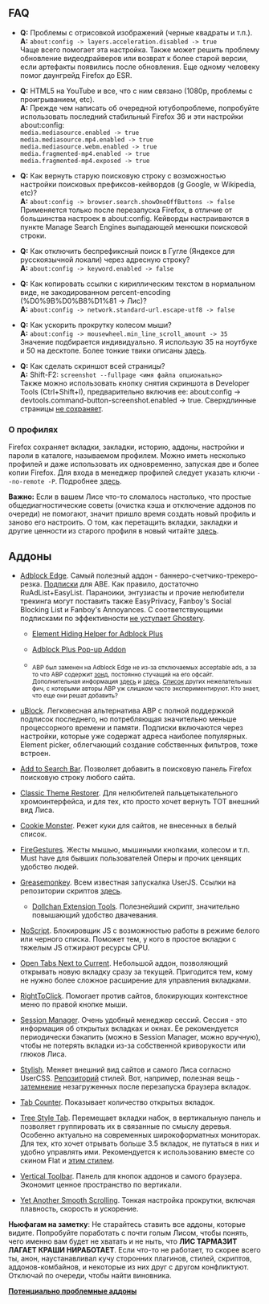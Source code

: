 ## FAQ
* **Q:** Проблемы с отрисовкой изображений (черные квадраты и т.п.). <br>
**A:** `about:config -> layers.acceleration.disabled -> true` <br>
Чаще всего помогает эта настройка. Также может решить проблему обновление видеодрайверов или возврат к более старой версии, если артефакты появились после обновления. Еще одному человеку помог даунгрейд Firefox до ESR.

* **Q:** HTML5 на YouTube и все, что с ним связано (1080p, проблемы с проигрыванием, etc). <br>
**A:** Прежде чем написать об очередной ютубопроблеме, попробуйте использовать последний стабильный Firefox 36 и эти настройки about:config: <br>
`media.mediasource.enabled -> true` <br>
`media.mediasource.mp4.enabled -> true` <br>
`media.mediasource.webm.enabled -> true` <br>
`media.fragmented-mp4.enabled -> true`  <br>
`media.fragmented-mp4.exposed -> true`

* **Q:** Как вернуть старую поисковую строку с возможностью настройки поисковых префиксов-кейвордов (g Google, w Wikipedia, etc)? <br>
**A:** `about:config -> browser.search.showOneOffButtons -> false` <br>
Применяется только после перезапуска Firefox, в отличие от большинства настроек в about:config. Кейворды настраиваются в пункте Manage Search Engines выпадающей менюшки поисковой строки.

* **Q:** Как отключить беспрефиксный поиск в Гугле (Яндексе для русскоязычной локали)  через адресную строку? <br>
**A:** `about:config -> keyword.enabled -> false`

* **Q:** Как копировать ссылки c кириллическим текстом в нормальном виде, не закодированном percent-encoding (%D0%9B%D0%B8%D1%81 -> Лис)? <br>
**A:** `about:config -> network.standard-url.escape-utf8 -> false`

* **Q:** Как ускорить прокрутку колесом мыши? <br>
**A:** `about:config -> mousewheel.min_line_scroll_amount -> 35` <br>
Значение подбирается индивидуально. Я использую 35 на ноутбуке и 50 на десктопе. Более тонкие твики описаны [здесь](http://12bytes.org/articles/tech/firefox-scroll-tweak).

* **Q:** Как сделать скриншот всей страницы? <br>
**A:** Shift-F2: `screenshot --fullpage <имя файла опционально>` <br>
Также можно использовать  кнопку снятия скриншота в Developer Tools (Ctrl+Shift+I), предварительно включив ее: about:config -> devtools.command-button-screenshot.enabled -> true. Сверхдлинные страницы [не сохраняет](https://bugzilla.mozilla.org/show_bug.cgi?id=766661).

### О профилях
Firefox сохраняет вкладки, закладки, историю, аддоны, настройки и пароли в каталоге, называемом профилем. Можно иметь несколько профилей и даже использовать их одновременно, запуская две и более копии Firefox. Для входа в менеджер профилей следует указать ключи `--no-remote -P`. Подробнее [здесь](https://support.mozilla.org/ru/kb/upravlenie-profilyami).

**Важно:** Если в вашем Лисе что-то сломалось настолько, что простые общедиагностические советы (очистка кэша и отключение аддонов по очереди) не помогают, значит пришло время создать новый профиль и заново его настроить. О том, как перетащить вкладки, закладки и другие ценности из старого профиля в новый читайте [здесь](https://support.mozilla.org/ru/kb/vosstanovlenie-vazhnyh-dannyh-iz-starogo-profilya).

## Аддоны
* [Adblock Edge](https://addons.mozilla.org/ru/firefox/addon/adblock-edge/). Самый полезный аддон - баннеро-счетчико-трекеро-резка. [Подписки](http://adstomper.bitbucket.org/Known_subs.html) для ABE. Как правило, достаточно RuAdList+EasyList. Параноики, энтузиасты и прочие нелюбители трекинга могут поставить также EasyPrivacy, Fanboy's Social Blocking List и Fanboy's Annoyances. С соответствующими подписками по эффективности [не уступает Ghostery]( http://cyberlaw.stanford.edu/node/6730).

	* [Element Hiding Helper for Adblock Plus](https://addons.mozilla.org/ru/firefox/addon/elemhidehelper/)
	
	* [Adblock Plus Pop-up Addon](https://addons.mozilla.org/ru/firefox/addon/adblock-plus-pop-up-addon/)

	* <sub>ABP был заменен на Adblock Edge не из-за отключаемых acceptable ads, а за то что ABP содержит [зонд](abp_notificaion.png), постоянно стучащий на его офсайт. Дополнительная информация [здесь](https://adblockplus.org/development-builds/notifications-in-adblock-plus) и [здесь](https://adblockplus.org/en/privacy). [Cписок](abe_diffs.png) других нежелательных фич, с которыми авторы ABP уж слишком часто экспериментируют. Кто знает, что еще они решат добавить?</sub>

* [uBlock](https://addons.mozilla.org/ru/firefox/addon/ublock/). Легковесная альтернатива ABP с полной поддержкой подписок последнего, но потребляющая значительно меньше процессорного времени и памяти. Подписки включаются через настройки, которые уже содержат адреса наиболее популярных. Element picker, облегчающий создание собственных фильтров, тоже встроен.

* [Add to Search Bar](https://addons.mozilla.org/ru/firefox/addon/add-to-search-bar/). Позволяет добавить в поисковую панель Firefox поисковую строку любого сайта.

* [Classic Theme Restorer](https://addons.mozilla.org/ru/firefox/addon/classicthemerestorer/). Для нелюбителей пальцетыкательного хромоинтерфейса, и для тех, кто просто хочет вернуть ТОТ внешний вид Лиса.

* [Cookie Monster](https://addons.mozilla.org/ru/firefox/addon/cookie-monster/). Режет куки для сайтов, не внесенных в белый список.

* [FireGestures](https://addons.mozilla.org/ru/firefox/addon/firegestures/). Жесты мышью, мышиными кнопками, колесом и т.п. Must have для бывших пользователей Оперы и прочих ценящих удобство людей.

* [Greasemonkey](https://addons.mozilla.org/ru/firefox/addon/greasemonkey/). Всем известная запускалка UserJS. Ссылки на репозитории скриптов [здесь](http://wiki.greasespot.net/User_Script_Hosting).

	* [Dollchan Extension Tools](https://github.com/SthephanShinkufag/Dollchan-Extension-Tools/). Полезнейший скрипт, значительно повышающий удобство двачевания.

* [NoScript](https://addons.mozilla.org/ru/firefox/addon/noscript/). Блокировщик JS с возможностью работы в режиме белого или черного списка. Поможет тем, у кого в простое вкладки с тяжелым JS отжирают ресурсы CPU.

* [Open Tabs Next to Current](https://addons.mozilla.org/ru/firefox/addon/open-tabs-next-to-current/). Небольшой аддон, позволяющий открывать новую вкладку сразу за текущей. Пригодится тем, кому не нужно более сложное расширение для управления вкладками.

* [RightToClick](https://addons.mozilla.org/ru/firefox/addon/righttoclick/). Помогает против сайтов, блокирующих контекстное меню по правой кнопке мыши.

* [Session Manager](https://addons.mozilla.org/ru/firefox/addon/session-manager/). Очень удобный менеджер сессий. Сессия - это информация об открытых вкладках и окнах. Ее рекомендуется периодически бэкапить (можно в Session Manager, можно вручную), чтобы не потерять вкладки из-за собственной криворукости или глюков Лиса.

* [Stylish](https://addons.mozilla.org/ru/firefox/addon/stylish/). Меняет внешний вид сайтов и самого Лиса согласно UserCSS. [Репозиторий](https://userstyles.org) стилей. Вот, например, полезная вещь - [затемнение](https://userstyles.org/styles/71928/dim-unloaded-tabs) незагруженных после перезапуска браузера вкладок.

* [Tab Counter](https://addons.mozilla.org/ru/firefox/addon/tab-counter/). Показывает количество открытых вкладок.

* [Tree Style Tab](https://addons.mozilla.org/ru/firefox/addon/tree-style-tab/). Перемещает вкладки набок, в вертикальную панель и позволяет группировать их в связанные по смыслу деревья. Особенно актуально на современных широкоформатных мониторах. Для тех, кто хочет отрывать больше 3.5 вкладок, не путаться в них и удобно управлять ими. Рекомендуется к использованию вместе со скином Flat и [этим стилем](https://userstyles.org/styles/71882/tree-style-tab-compact-tabs).

* [Vertical Toolbar](https://addons.mozilla.org/ru/firefox/addon/vertical-toolbar/). Панель для кнопок аддонов и самого браузера. Экономит ценное пространство по вертикали.

* [Yet Another Smooth Scrolling](https://addons.mozilla.org/ru/firefox/addon/yet-another-smooth-scrolling/). Тонкая настройка прокрутки, включая плавность, скорость и ускорение.

**Ньюфагам на заметку**: Не старайтесь ставить все аддоны, которые видите. Попробуйте поработать с почти голым Лисом, чтобы понять, чего именно вам будет не хватать и не ныть, что **ЛИС ТАРМАЗИТ ЛАГАЕТ КРАШИ НИРАБОТАЕТ**. Если что-то не работает, то скорее всего ты, анон, наустанавливал кучу сторонних плагинов, стилей, скриптов, аддонов-комбайнов, и некоторые из них друг с другом конфликтуют. Отключай по очереди, чтобы найти виновника. 

[**Потенциально проблемные аддоны**](http://kb.mozillazine.org/Problematic_extensions)

